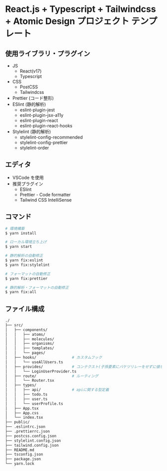 # React.js + Typescript + Tailwindcss + Atomic Design プロジェクト テンプレート

## 使用ライブラリ・プラグイン

- JS
  - React(v17)
  - Typescript
- CSS
  - PostCSS
  - Tailwindcss
- Prettier (コード整形)
- ESlint (静的解析)
  - eslint-plugin-jest
  - eslint-plugin-jsx-a11y
  - eslint-plugin-react
  - eslint-plugin-react-hooks
- Stylelint (静的解析)
  - stylelint-config-recommended
  - stylelint-config-prettier
  - stylelint-order

## エディタ

- VSCode を使用
- 推奨プラグイン
  - ESlint
  - Prettier - Code formatter
  - Tailwind CSS IntelliSense

## コマンド

```sh
# 環境構築
$ yarn install

# ローカル環境立ち上げ
$ yarn start

# 静的解析の自動修正
$ yarn fix:eslint
$ yarn fix:stylelint

# フォーマットの自動修正
$ yarn fix:prettier

# 静的解析・フォーマットの自動修正
$ yarn fix:all
```

## ファイル構成

```sh
./
├── src/
│   ├── components/
│   │   ├── atoms/
│   │   ├── molecules/
│   │   ├── organisms/
│   │   ├── templates/
│   │   └── pages/
│   ├── hooks/                # カスタムフック
│   │   └── useAllUsers.ts
│   ├── provides/             # コンテクスト(子孫要素にバケツリレーをせずに値を渡す). redux系を使用するときは代わりにstoresフォルダを使用する
│   │   └── LoginUserProvider.ts
│   ├── route/                # ルーティング
│   │   └── Router.tsx
│   ├── types/
│   │   ├── api/              # apiに関する型定義
│   │   ├── todo.ts
│   │   ├── user.ts
│   │   └── userProfile.ts
│   ├── App.tsx
│   ├── App.css
│   └── index.tsx
├── public/
├── .eslintrc.json
├── .prettierrc.json
├── postcss.config.json
├── stylelint.config.json
├── tailwind.config.json
├── README.md
├── tsconfig.json
├── package.json
└── yarn.lock
```
